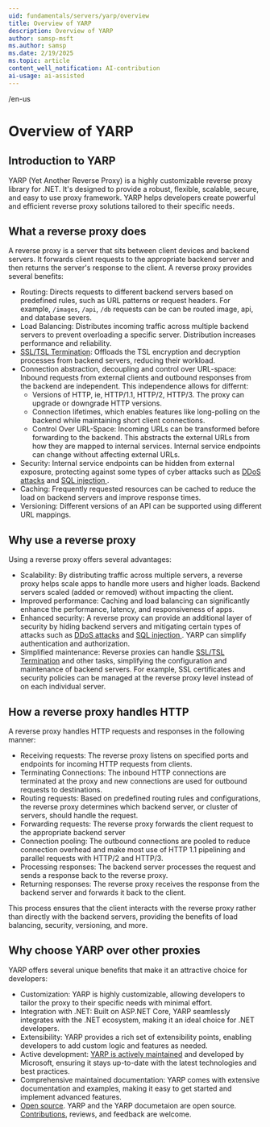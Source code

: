 ```yaml
---
uid: fundamentals/servers/yarp/overview
title: Overview of YARP
description: Overview of YARP
author: samsp-msft
ms.author: samsp
ms.date: 2/19/2025
ms.topic: article
content_well_notification: AI-contribution
ai-usage: ai-assisted
---
```


/en-us

# Overview of YARP

## Introduction to YARP

YARP (Yet Another Reverse Proxy) is a highly customizable reverse proxy library for .NET. It's designed to provide a robust, flexible, scalable, secure, and easy to use proxy framework. YARP helps developers create powerful and efficient reverse proxy solutions tailored to their specific needs.

## What a reverse proxy does

A reverse proxy is a server that sits between client devices and backend servers. It forwards client requests to the appropriate backend server and then returns the server's response to the client. A reverse proxy provides several benefits:

- Routing: Directs requests to different backend servers based on predefined rules, such as URL patterns or request headers. For example, `/images`, `/api`, `/db` requests can be can be routed image, api, and database severs.
- Load Balancing: Distributes incoming traffic across multiple backend servers to prevent overloading a specific server. Distribution increases performance and reliability.
- [SSL/TSL Termination](/azure/application-gateway/ssl-overview): Offloads the TSL encryption and decryption processes from backend servers, reducing their workload.
- Connection abstraction, decoupling and control over URL-space: Inbound requests from external clients and outbound responses from the backend are independent. This independence allows for differnt:
  - Versions of HTTP, ie, HTTP/1.1, HTTP/2, HTTP/3. The proxy can upgrade or downgrade HTTP versions.
  - Connection lifetimes, which enables features like long-polling on the backend while maintaining short client connections.
  - Control Over URL-Space: Incoming URLs can be transformed before forwarding to the backend. This abstracts the external URLs from how they are mapped to internal services. Internal service endpoints can change without affecting external URLs.
- Security: Internal service endpoints can be hidden from external exposure, protecting against some types of cyber attacks such as [DDoS attacks](https://www.microsoft.com/en-us/security/business/security-101/what-is-a-ddos-attack?msockid=3e35ed3aa4666d8003aaf830a5006c74) and [SQL injection ](/sql/relational-databases/security/sql-injection?view=sql-server-ver16).
- Caching: Frequently requested resources can be cached to reduce the load on backend servers and improve response times.
- Versioning: Different versions of an API can be supported using different URL mappings.

## Why use a reverse proxy

Using a reverse proxy offers several advantages:

- Scalability: By distributing traffic across multiple servers, a reverse proxy helps scale apps to handle more users and higher loads. Backend servers scaled (added or removed) without impacting the client.
- Improved performance: Caching and load balancing can significantly enhance the performance, latency, and responsiveness of apps.
- Enhanced security: A reverse proxy can provide an additional layer of security by hiding backend servers and mitigating certain types of attacks such as [DDoS attacks](https://www.microsoft.com/en-us/security/business/security-101/what-is-a-ddos-attack?msockid=3e35ed3aa4666d8003aaf830a5006c74) and [SQL injection ](/sql/relational-databases/security/sql-injection?view=sql-server-ver16). YARP can simplify authentication and authorization.
- Simplified maintenance: Reverse proxies can handle [SSL/TSL Termination](/azure/application-gateway/ssl-overview) and other tasks, simplifying the configuration and maintenance of backend servers. For example, SSL certificates and security policies can be managed at the reverse proxy level instead of on each individual server.

## How a reverse proxy handles HTTP

A reverse proxy handles HTTP requests and responses in the following manner:

- Receiving  requests: The reverse proxy listens on specified ports and endpoints for incoming HTTP requests from clients. <!-- Added "ports"  -->
- Terminating Connections: The inbound HTTP connections are terminated at the proxy and new connections are used for outbound requests to destinations.
- Routing  requests: Based on predefined routing rules and configurations, the reverse proxy determines which backend server, or cluster of servers, should handle the request.
- Forwarding  requests: The reverse proxy forwards the client request to the appropriate backend server
- Connection pooling: The outbound connections are pooled to reduce connection overhead and make most use of HTTP 1.1 pipelining and parallel requests with HTTP/2 and HTTP/3.
- Processing responses: The backend server processes the request and sends a response back to the reverse proxy.
- Returning responses: The reverse proxy receives the response from the backend server and forwards it back to the client.

This process ensures that the client interacts with the reverse proxy rather than directly with the backend servers, providing the benefits of load balancing, security, versioning, and more.

## Why choose YARP over other proxies

YARP offers several unique benefits that make it an attractive choice for developers:

- Customization: YARP is highly customizable, allowing developers to tailor the proxy to their specific needs with minimal effort.
- Integration with .NET: Built on ASP.NET Core, YARP seamlessly integrates with the .NET ecosystem, making it an ideal choice for .NET developers.
- Extensibility: YARP provides a rich set of extensibility points, enabling developers to add custom logic and features as needed.
- Active development: [YARP is actively maintained](https://github.com/dotnet/yarp) and developed by Microsoft, ensuring it stays up-to-date with the latest technologies and best practices.
- Comprehensive maintained documentation: YARP comes with extensive documentation and examples, making it easy to get started and implement advanced features.
- [Open source](https://github.com/dotnet/yarp). YARP and the YARP documetaion are open source. [Contributions](https://github.com/dotnet/yarp/blob/main/README.md), reviews, and feedback are welcome.

<!-- summaries are banned unless there's a good reason to repeat what's in the doc -->
